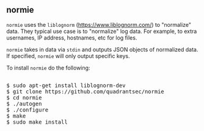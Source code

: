 
normie
------

``normie`` uses the ``liblognorm`` (https://www.liblognorm.com/) to "normalize" data.  They typical
use case is to "normalize" log data.  For example, to extra usernames, IP address, hostnames, etc
for log files. 

``normie`` takes in data via ``stdin`` and outputs JSON objects of normalized data.  If specified, 
``normie`` will only output specific keys.  

To install ``normie`` do the following:

<pre>

$ sudo apt-get install liblognorm-dev
$ git clone https://github.com/quadrantsec/normie
$ cd normie
$ ./autogen   
$ ./configure
$ make
$ sudo make install

</pre>



